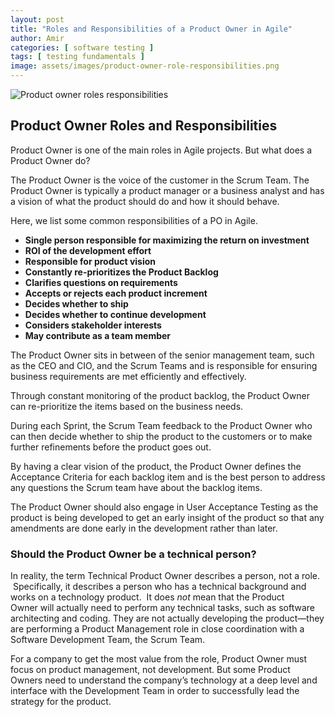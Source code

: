 ```yaml
---
layout: post
title: "Roles and Responsibilities of a Product Owner in Agile"
author: Amir
categories: [ software testing ]
tags: [ testing fundamentals ]
image: assets/images/product-owner-role-responsibilities.png
---
```


![Product owner roles responsibilities](roduct-owner-role-responsibilities.png)

## Product Owner Roles and Responsibilities

Product Owner is one of the main roles in Agile projects. But what does a Product Owner do?

The Product Owner is the voice of the customer in the Scrum Team. The Product Owner is typically a product manager or a business analyst and has a vision of what the product should do and how it should behave.

Here, we list some common responsibilities of a PO in Agile.

*   **Single person responsible for maximizing the return on investment**
*   **ROI of the development effort**
*   **Responsible for product vision**
*   **Constantly re-prioritizes the Product Backlog**
*   **Clarifies questions on requirements**
*   **Accepts or rejects each product increment**
*   **Decides whether to ship**
*   **Decides whether to continue development**
*   **Considers stakeholder interests**
*   **May contribute as a team member**

The Product Owner sits in between of the senior management team, such as the CEO and CIO, and the Scrum Teams and is responsible for ensuring business requirements are met efficiently and effectively.

Through constant monitoring of the product backlog, the Product Owner can re-prioritize the items based on the business needs.

During each Sprint, the Scrum Team feedback to the Product Owner who can then decide whether to ship the product to the customers or to make further refinements before the product goes out.

By having a clear vision of the product, the Product Owner defines the Acceptance Criteria for each backlog item and is the best person to address any questions the Scrum team have about the backlog items.

The Product Owner should also engage in User Acceptance Testing as the product is being developed to get an early insight of the product so that any amendments are done early in the development rather than later.

### Should the Product Owner be a technical person?

In reality, the term Technical Product Owner describes a person, not a role.  Specifically, it describes a person who has a technical background and works on a technology product.  It does _not_ mean that the Product Owner will actually need to perform any technical tasks, such as software architecting and coding. They are not actually developing the product—they are performing a Product Management role in close coordination with a Software Development Team, the Scrum Team.

For a company to get the most value from the role, Product Owner must focus on product management, not development. But some Product Owners need to understand the company’s technology at a deep level and interface with the Development Team in order to successfully lead the strategy for the product.